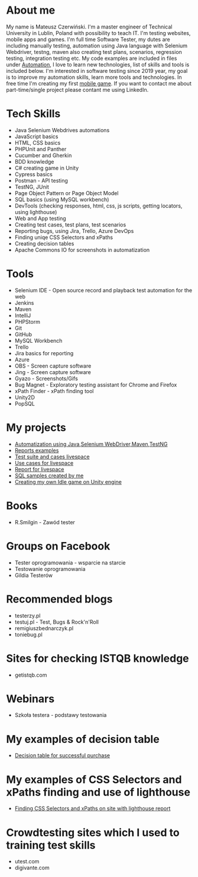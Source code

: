 # About me

My name is Mateusz Czerwiński. I'm a master engineer of Technical University in Lublin, Poland with possibility to teach IT. I'm testing websites, mobile apps and games. I'm full time Software Tester, my dutes are including manually testing, automation using Java language with Selenium Webdriver, testng, maven also creating test plans, scenarios, regression testing, integration testing etc. My code examples are included in files under [Automation](https://github.com/MCZ116/Portfolio/tree/master/AutomationInJavaSeleniumWebDriver), I love to learn new technologies, list of skills and tools is included below. I'm interested in software testing since 2019 year, my goal is to improve my automation skills, learn more tools and technologies. In free time I'm creating my first [mobile game](https://github.com/MCZ116/UnityAlienIdleGame.git). If you want to contact me about part-time/single project please contant me using LinkedIn.

# Tech Skills
* Java Selenium Webdrives automations
* JavaScript basics
* HTML, CSS basics
* PHPUnit and Panther
* Cucumber and Gherkin
* BDD knowledge
* C# creating game in Unity
* Cypress basics
* Postman - API testing
* TestNG, JUnit
* Page Object Pattern or Page Object Model
* SQL basics (using MySQL workbench)
* DevTools (checking responses, html, css, js scripts, getting locators, using lighthouse)
* Web and App testing
* Creating test cases, test plans, test scenarios
* Reporting bugs, using Jira, Trello, Azure DevOps
* Finding uniqe CSS Selectors and xPaths
* Creating decision tables
* Apache Commons IO for screenshots in automatization

# Tools
* Selenium IDE - Open source record and playback test automation for the web
* Jenkins
* Maven
* IntelliJ
* PHPStorm
* Git
* GitHub
* MySQL Workbench
* Trello
* Jira basics for reporting
* Azure
* OBS - Screen capture software
* Jing - Screen capture software
* Gyazo - Screenshots/Gifs
* Bug Magnet - Exploratory testing assistant for Chrome and Firefox
* xPath Finder - xPath finding tool
* Unity2D
* PopSQL

# My projects
* [Automatization using Java,Selenium WebDriver,Maven,TestNG](https://github.com/MCZ116/Portfolio/tree/master/AutomationInJavaSeleniumWebDriver) 
* [Reports examples](https://docs.google.com/document/d/1S1C9sqedqBjtNcgMXSPHgXFOLUKICQI9/edit#bookmark=id.hmu4yd8zhr1m)
* [Test suite and cases livespace](https://docs.google.com/spreadsheets/d/1GSN3N-R-ElHAce8Wqs35Rr23-cqpIE9mL7z0IgsXGyo/edit?usp=sharing)
* [Use cases for livespace](https://docs.google.com/document/d/1VCD82oEVghr-hWA2EVGaMbpVSeINJQtE7nwuVMubOg0/edit?usp=sharing)
* [Report for livespace](https://docs.google.com/document/d/1JDrd8DTlaoykWjGiItmkWifk-o0Zs4mBqg5rblfD4fI/edit?usp=sharing)
* [SQL samples created by me](https://github.com/MCZ116/Portfolio/blob/master/My_sql_samples.sql)
* [Creating my own Idle game on Unity engine](https://github.com/MCZ116/UnityAlienIdleGame.git)

# Books
* R.Smilgin - Zawód tester
# Groups on Facebook
* Tester oprogramowania - wsparcie na starcie
* Testowanie oprogramowania
* Gildia Testerów

# Recommended blogs
* testerzy.pl
* testuj.pl - Test, Bugs & Rock'n'Roll
* remigiuszbednarczyk.pl
* toniebug.pl

# Sites for checking ISTQB knowledge
* getistqb.com

# Webinars
* Szkoła testera - podstawy testowania

# My examples of decision table
* [Decision table for successful purchase](https://docs.google.com/spreadsheets/d/1o6niXUPGlrB4Cc-KE6DrwDXZZBSnr3XHpFqLerXcj2U/edit?usp=sharing)

# My examples of CSS Selectors and xPaths finding and use of lighthouse
* [Finding CSS Selectors and xPaths on site with lighthouse report](https://docs.google.com/document/d/1mRRmg0-wI9Fmo3th6GS04w8YqbOuA_6nbTqIrxHwqu4/edit?usp=sharing) 

# Crowdtesting sites which I used to training test skills
* utest.com
* digivante.com
